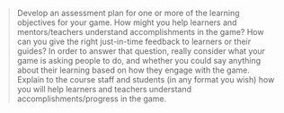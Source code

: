  > Develop an assessment plan for one or more of the learning objectives for your game. How might you help learners and mentors/teachers understand accomplishments in the game? How can you give the right just-in-time feedback to learners or their guides? In order to answer that question, really consider what your game is asking people to do, and whether you could say anything about their learning based on how they engage with the game. Explain to the course staff and students (in any format you wish) how you will help learners and teachers understand accomplishments/progress in the game.